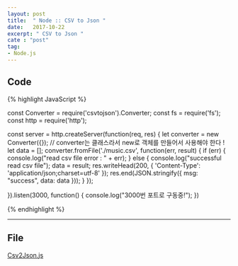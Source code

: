 ```yaml
---
layout: post
title:  " Node :: CSV to Json "
date:   2017-10-22
excerpt: " CSV to Json "
cate : "post"
tag:
- Node.js
---
```



## Code
{% highlight JavaScript %}

const Converter = require('csvtojson').Converter;
const fs = require('fs');
const http = require('http');

const server = http.createServer(function(req, res) {
  let converter = new Converter({}); // converter는 클래스라서 new로 객체를 만들어서 사용해야 한다 !
  let data = [];
  converter.fromFile('./music.csv', function(err, result) {
    if (err) {
      console.log("read csv file error : " + err);
    } else {
      console.log("successful read csv file");
      data = result;
      res.writeHead(200, {
        'Content-Type': 'application/json;charset=utf-8'
      });
      res.end(JSON.stringify({
        msg: "success",
        data: data
      }));
    }
  });

}).listen(3000, function() {
  console.log("3000번 포트로 구동중!");
})

{% endhighlight %}


---

## File

[Csv2Json.js](https://github.com/goodGid/Node.js/blob/master/Source/Csv2Json.js)

